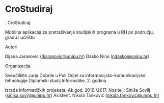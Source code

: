# CroStudiraj
.
CroStudiraj

Mobilna aplikacija za pretraživanje studijskih programa u RH po području, gradu i učilištu

Autori

Dijana Jaranovic (djaranovic@unipu.hr)
Dasko Nino (ndasko@unipu.hr)


Organizacija

Sveučilište Jurja Dobrile u Puli
Odjel za informacijsko-komunikacijske tehnologije
Diplomski studij Informatike, 2. godina

Izrada informatičkih projekata, Ak.god. 2016./2017.
Nositelj: Siniša Sovilj (sinisa.sovilj@unipu.hr)
Asistent: Nikola Tanković (nikola.tankovic@unipu.hr)
